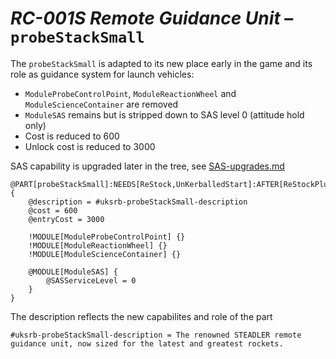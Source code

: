 # _**RC-001S Remote Guidance Unit**_ – `probeStackSmall`

The `probeStackSmall` is adapted to its new place early in the game and its role as guidance system for launch vehicles:
* `ModuleProbeControlPoint`, `ModuleReactionWheel` and `ModuleScienceContainer` are removed
* `ModuleSAS` remains but is stripped down to SAS level 0 (attitude hold only)
* Cost is reduced to 600
* Unlock cost is reduced to 3000

SAS capability is upgraded later in the tree, see [SAS-upgrades.md](./SAS-Upgrades.md)

``` { .cfg #probeStackSmall file=./Parts/probeStackSmall.cfg }
@PART[probeStackSmall]:NEEDS[ReStock,UnKerballedStart]:AFTER[ReStockPlus] {
    @description = #uksrb-probeStackSmall-description
    @cost = 600
    @entryCost = 3000

    !MODULE[ModuleProbeControlPoint] {}
    !MODULE[ModuleReactionWheel] {}
    !MODULE[ModuleScienceContainer] {}

    @MODULE[ModuleSAS] {
        @SASServiceLevel = 0
    }
}
```
The description reflects the new capabilites and role of the part

``` { .cfg #localization-en-us }
#uksrb-probeStackSmall-description = The renowned STEADLER remote guidance unit, now sized for the latest and greatest rockets.
```


